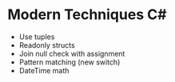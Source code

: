 # Modern Techniques C#

- Use tuples
- Readonly structs
- Join null check with assignment
- Pattern matching (new switch)
- DateTime math

